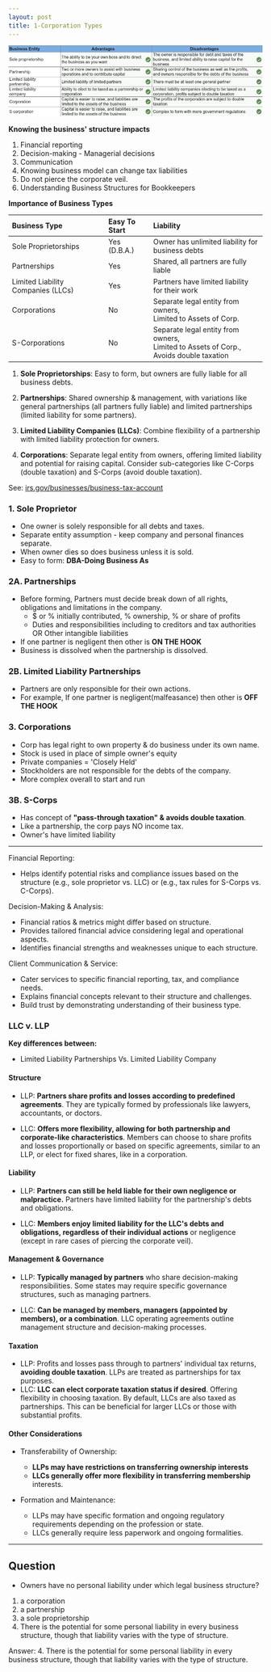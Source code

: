 ```yaml
---
layout: post
title: 1-Corporation Types
---
```



![Corporation Types](/assets/mc-graw-accounting-course/chap1/corps.chap1.q1.png)

**Knowing the business' structure impacts**  

1. Financial reporting  
2. Decision-making - Managerial decisions  
3. Communication  
4. Knowing business model can change tax liabilities  
5. Do not pierce the corporate veil.  
6. Understanding Business Structures for Bookkeepers  

**Importance of Business Types**  

| Business Type | Easy To Start | Liability |
| :------------ |:---- | :---- |
| Sole Proprietorships | Yes (D.B.A.) | Owner has unlimited liability for business debts|
| Partnerships | Yes |  Shared, all partners are fully liable |
| Limited Liability Companies (LLCs) | Yes | Partners have limited liability for their work |
| Corporations | No | Separate legal entity from owners,<br>Limited to Assets of Corp. |
| S-Corporations | No | Separate legal entity from owners,<br>Limited to Assets of Corp.,<br>Avoids double taxation |

1. **Sole Proprietorships**: Easy to form, but owners are fully liable for all business debts.

2. **Partnerships**: Shared ownership & management, with variations like general partnerships (all partners fully liable) and limited partnerships (limited liability for some partners).

3. **Limited Liability Companies (LLCs)**: Combine flexibility of a partnership with limited liability protection for owners.

4. **Corporations**: Separate legal entity from owners, offering limited liability and potential for raising capital. Consider sub-categories like C-Corps (double taxation) and S-Corps (avoid double taxation).

See: [irs.gov/businesses/business-tax-account](https://www.irs.gov/businesses/business-tax-account)

### 1. Sole Proprietor

- One owner is solely responsible for all debts and taxes.  
- Separate entity assumption - keep company and personal finances separate.  
- When owner dies so does business unless it is sold.  
- Easy to form: **DBA-Doing Business As**  

### 2A. Partnerships

- Before forming, Partners must decide break down of all rights, obligations and limitations in the company.
  - $ or % initially contributed, % ownership, % or share of profits
  - Duties and responsibilities including to creditors and tax authorities OR Other intangible liabilities
- If one partner is negligent then other is **ON THE HOOK**
- Business is dissolved when the partnership is dissolved.

### 2B. Limited Liability Partnerships

- Partners are only responsible for their own actions.  
- For example, If one partner is negligent(malfeasance) then other is **OFF THE HOOK**  

### 3. Corporations

- Corp has legal right to own property & do business under its own name.  
- Stock is used in place of simple owner's equity  
- Private companies = 'Closely Held'  
- Stockholders are not responsible for the debts of the company.  
- More complex overall to start and run  

### 3B. S-Corps

- Has concept of **"pass-through taxation" & avoids double taxation**.  
- Like a partnership, the corp pays NO income tax.  
- Owner's have limited liability  

---

Financial Reporting:

- Helps identify potential risks and compliance issues based on the structure (e.g., sole proprietor vs. LLC) or (e.g., tax rules for S-Corps vs. C-Corps).

Decision-Making & Analysis:  

- Financial ratios & metrics might differ based on structure.  
- Provides tailored financial advice considering legal and operational aspects.  
- Identifies financial strengths and weaknesses unique to each structure.  

Client Communication & Service:  

- Cater services to specific financial reporting, tax, and compliance needs.  
- Explains financial concepts relevant to their structure and challenges.  
- Build trust by demonstrating understanding of their business type.  

### LLC v. LLP

**Key differences between:**  

- Limited Liability Partnerships Vs. Limited Liability Company  

#### Structure

- LLP: **Partners share profits and losses according to predefined agreements**. They are typically formed by professionals like lawyers, accountants, or doctors.  

- LLC: **Offers more flexibility, allowing for both partnership and corporate-like characteristics**. Members can choose to share profits and losses proportionally or based on specific agreements, similar to an LLP, or elect for fixed shares, like in a corporation.  

#### Liability  

- LLP: **Partners can still be held liable for their own negligence or malpractice.** Partners have limited liability for the partnership's debts and obligations.  

- LLC: **Members enjoy limited liability for the LLC's debts and obligations, regardless of their individual actions** or negligence (except in rare cases of piercing the corporate veil).  

#### Management & Governance

- LLP: **Typically managed by partners** who share decision-making responsibilities. Some states may require specific governance structures, such as managing partners.  

- LLC: **Can be managed by members, managers (appointed by members), or a combination**. LLC operating agreements outline management structure and decision-making processes.  

#### Taxation

- LLP: Profits and losses pass through to partners' individual tax returns, **avoiding double taxation**. LLPs are treated as partnerships for tax purposes.  
- LLC: **LLC can elect corporate taxation status if desired**. Offering flexibility in choosing taxation. By default, LLCs are also taxed as partnerships.  This can be beneficial for larger LLCs or those with substantial profits.  

#### Other Considerations

- Transferability of Ownership:  
  - **LLPs may have restrictions on transferring ownership interests**  
  - **LLCs generally offer more flexibility in transferring membership** interests.  

- Formation and Maintenance:  
  - LLPs may have specific formation and ongoing regulatory requirements depending on the profession or state.  
  - LLCs generally require less paperwork and ongoing formalities.  

---

## Question

- Owners have no personal liability under which legal business structure?  

1. a corporation  
2. a partnership  
3. a sole proprietorship  
4. There is the potential for some personal liability in every business structure, though that liability varies with the type of structure.  

Answer: 4. There is the potential for some personal liability in every business structure, though that liability varies with the type of structure.  
